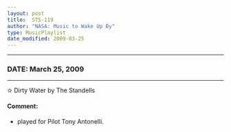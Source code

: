 ```yaml
---
layout: post
title:  STS-119
author: "NASA: Music to Wake Up By"
type: MusicPlaylist
date_modified: 2009-03-25
---
```


----
### DATE: March 25, 2009
----
✫ Dirty Water by The Standells

#### Comment:
* played for Pilot Tony Antonelli.
